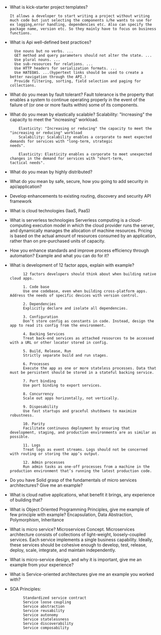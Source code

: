 * What is kick-starter project templates?

      It allows a developer to start writing a project without writing much code but just selecting the components s/he wants to use for ex logging,error handling, dependencies etc. Also can specify the package name, version etc. So they mainly have to focus on business functions. 

* What is Api well-defined best practices?


        Use nouns but no verbs. ...
        GET method and query parameters should not alter the state. ...
        Use plural nouns. ...
        Use sub-resources for relations. ...
        Use HTTP headers for serialization formats. ...
        Use HATEOAS. ...(hypertext links should be used to create a better navigation through the API.)
        Provide filtering, sorting, field selection and paging for collections.

* What do you mean by fault tolerant?
          Fault tolerance is the property that enables a system to continue operating properly in the event of the failure of           (or one or more faults within) some of its components.

* What do you mean by elastically scalable?
          Scalability: "Increasing" the capacity to meet the "increasing" workload.

          Elasticity: "Increasing or reducing" the capacity to meet the "increasing or reducing" workload
          Scalability: Scalability enables a corporate to meet expected demands for services with "long-term, strategic                 needs".

          Elasticity: Elasticity enables a corporate to meet unexpected changes in the demand for services with "short-term,             tactical needs".

* What do you mean by highly distributed?

* What do you mean by safe, secure, how you going to add security in api/application?

* Develop enhancements to existing routing, discovery and security API framework

* What is cloud technologies (IaaS, PaaS)

* What is serverless technologies
Serverless computing is a cloud-computing execution model in which the cloud provider runs the server, and dynamically manages the allocation of machine resources. Pricing is based on the actual amount of resources consumed by an application, rather than on pre-purchased units of capacity.

* How you enhance standards and improve process efficiency through automation? Example and what you can do for it?

* What is development of 12 factor apps, explain with example?

            
            12 factors developers should think about when building native cloud apps.

            1. Code base
            Use one codebase, even when building cross-platform apps. Address the needs of specific devices with version control.

            2. Dependencies
            Explicitly declare and isolate all dependencies. 

            3. Configuration
            Don’t store config as constants in code. Instead, design the app to read its config from the environment.

            4. Backing Services
            Treat back-end services as attached resources to be accessed with a URL or other locator stored in config.

            5. Build, Release, Run
            Strictly separate build and run stages.

            6. Processes
            Execute the app as one or more stateless processes. Data that must be persistent should be stored in a stateful backing service.

            7. Port binding
            Use port binding to export services.

            8. Concurrency
            Scale out apps horizontally, not vertically. 

            9. Disposability
            Use fast startups and graceful shutdowns to maximize robustness.

            10. Parity
            Facilitate continuous deployment by ensuring that development, staging, and production environments are as similar as possible.

            11. Logs
            Treat logs as event streams. Logs should not be concerned with routing or storing the app’s output.

            12. Admin processes
            Run admin tasks as one-off processes from a machine in the production environment that’s running the latest production code.



* Do you have Solid grasp of the fundamentals of micro services architectures? Give me an example?

* What is cloud native applications, what benefit it brings, any experience of building that?

* What is Object Oriented Programming Principles, give  me example of few principle with example?
            Encapsulation, 
            Data Abstraction, 
            Polymorphism,
            Inheritance

* What is micro service?
             Microservices Concept. Microservices architecture consists of collections of light-weight, loosely-coupled                    services. Each service implements a single business capability. Ideally, these services should be cohesive enough              to develop, test, release, deploy, scale, integrate, and maintain independently.
             
* What is micro-service design, and why it is important, give me an example from your experience?

* What is Service-oriented architectures give me an example you worked with?

* SOA Principles:

            Standardized service contract
            Service loose coupling
            Service abstraction
            Service reusability
            Service autonomy
            Service statelessness
            Service discoverability
            Service composability

